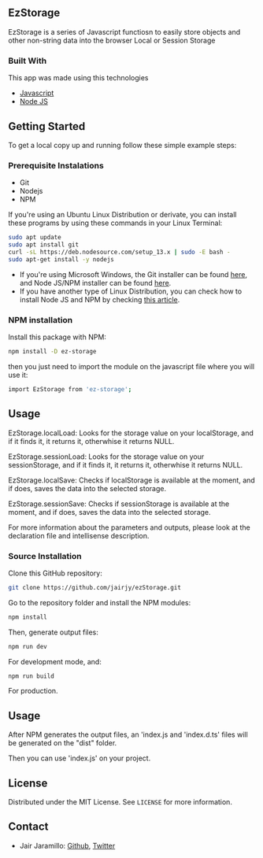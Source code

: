 ## EzStorage

EzStorage is a series of Javascript functiosn to easily store objects and other non-string data into the browser Local or Session Storage

### Built With

This app was made using this technologies

* <a href="https://www.javascript.com/" target="_blank">Javascript</a>
* <a href="https://nodejs.org/en/" target="_blank">Node JS</a>

## Getting Started
To get a local copy up and running follow these simple example steps:

### Prerequisite Instalations
* Git
* Nodejs
* NPM

If you're using an Ubuntu Linux Distribution or derivate, you can install these programs by using these commands in your Linux Terminal:

```sh
sudo apt update
sudo apt install git
curl -sL https://deb.nodesource.com/setup_13.x | sudo -E bash -
sudo apt-get install -y nodejs
```

* If you're using Microsoft Windows, the Git installer can be found <a href="https://gitforwindows.org/" target="_blank">here</a>, and Node JS/NPM installer can be found <a href="https://nodejs.org/en/download/" target="_blank">here</a>.
* If you have another type of Linux Distribution, you can check how to install Node JS and NPM by checking <a href="https://nodejs.org/en/download/package-manager/" target="_blank">this article</a>.

### NPM installation

Install this package with NPM:
```sh
npm install -D ez-storage
```
then you just need to import the module on the javascript file where you will use it:
```sh
import EzStorage from 'ez-storage';
```

## Usage

EzStorage.localLoad: Looks for the storage value on your localStorage, and if it finds it, it returns it, otherwhise it returns NULL.

EzStorage.sessionLoad: Looks for the storage value on your sessionStorage, and if it finds it, it returns it, otherwhise it returns NULL.

EzStorage.localSave: Checks if localStorage is available at the moment, and if does, saves the data into the selected storage.

EzStorage.sessionSave: Checks if sessionStorage is available at the moment, and if does, saves the data into the selected storage.

For more information about the parameters and outputs, please look at the declaration file and intellisense description.

### Source Installation

Clone this GitHub repository:
```sh
git clone https://github.com/jairjy/ezStorage.git
```
Go to the repository folder and install the NPM modules:

```sh
npm install
```

Then, generate output files:

```sh
npm run dev
```
For development mode, and:

```sh
npm run build
```
For production.
## Usage

After NPM generates the output files, an 'index.js and 'index.d.ts' files will be generated on the "dist" folder.

Then you can use 'index.js' on your project.

## License

Distributed under the MIT License. See `LICENSE` for more information.

<!-- CONTACT -->

## Contact

* Jair Jaramillo: <a href="https://github.com/jairjy" target="_blank">Github</a>, <a href="https://twitter.com/jairjy" target="_blank">Twitter</a>
